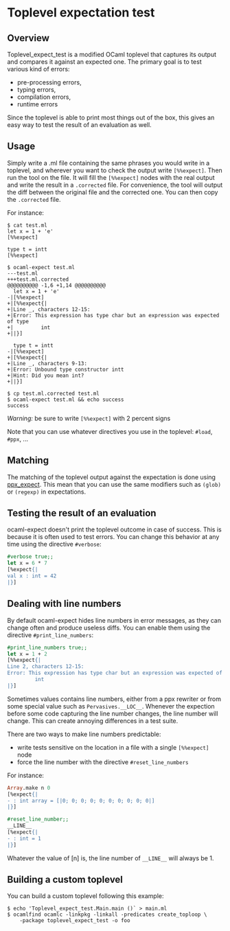 Toplevel expectation test
=========================

Overview
--------

Toplevel\_expect\_test is a modified OCaml toplevel that captures its
output and compares it against an expected one. The primary goal is to
test various kind of errors:

- pre-processing errors,
- typing errors,
- compilation errors,
- runtime errors

Since the toplevel is able to print most things out of the box, this
gives an easy way to test the result of an evaluation as well.

Usage
-----

Simply write a .ml file containing the same phrases you would write in
a toplevel, and wherever you want to check the output write
`[%%expect]`. Then run the tool on the file. It will fill the
`[%%expect]` nodes with the real output and write the result in a
`.corrected` file. For convenience, the tool will output the diff
between the original file and the corrected one. You can then copy the
`.corrected` file.

For instance:

```shell
$ cat test.ml
let x = 1 + 'e'
[%%expect]

type t = intt
[%%expect]

$ ocaml-expect test.ml
---test.ml
+++test.ml.corrected
@@@@@@@@@@ -1,6 +1,14 @@@@@@@@@@
  let x = 1 + 'e'
-|[%%expect]
+|[%%expect{|
+|Line _, characters 12-15:
+|Error: This expression has type char but an expression was expected of type
+|         int
+||}]

  type t = intt
-|[%%expect]
+|[%%expect{|
+|Line _, characters 9-13:
+|Error: Unbound type constructor intt
+|Hint: Did you mean int?
+||}]

$ cp test.ml.corrected test.ml
$ ocaml-expect test.ml && echo success
success
```

*Warning:* be sure to write `[%%expect]` with 2 percent signs

Note that you can use whatever directives you use in the toplevel:
`#load`, `#ppx`, ...

Matching
--------

The matching of the toplevel output against the expectation is done
using [ppx_expect](https://github.com/janestreet/ppx_expect). This
mean that you can use the same modifiers such as `(glob)` or
`(regexp)` in expectations.

Testing the result of an evaluation
-----------------------------------

ocaml-expect doesn't print the toplevel outcome in case of success.
This is because it is often used to test errors. You can change this
behavior at any time using the directive `#verbose`:

```ocaml
#verbose true;;
let x = 6 * 7
[%expect{|
val x : int = 42
|}]
```

Dealing with line numbers
-------------------------

By default ocaml-expect hides line numbers in error messages, as they
can change often and produce useless diffs. You can enable them using
the directive `#print_line_numbers`:

```ocaml
#print_line_numbers true;;
let x = 1 + 2
[%%expect{|
Line 2, characters 12-15:
Error: This expression has type char but an expression was expected of type
         int
|}]
```

Sometimes values contains line numbers, either from a ppx rewriter or
from some special value such as `Pervasives.__LOC__`. Whenever the
expection before some code capturing the line number changes, the line
number will change. This can create annoying differences in a test
suite.

There are two ways to make line numbers predictable:

- write tests sensitive on the location in a file with a single
  `[%%expect]` node
- force the line number with the directive `#reset_line_numbers`

For instance:

```ocaml
Array.make n 0
[%expect{|
- : int array = [|0; 0; 0; 0; 0; 0; 0; 0; 0; 0|]
|}]

#reset_line_number;;
__LINE__
[%expect{|
- : int = 1
|}]
```

Whatever the value of [n] is, the line number of `__LINE__` will
always be 1.

Building a custom toplevel
--------------------------

You can build a custom toplevel following this example:

```
$ echo 'Toplevel_expect_test.Main.main ()` > main.ml
$ ocamlfind ocamlc -linkpkg -linkall -predicates create_toploop \
    -package toplevel_expect_test -o foo
```
